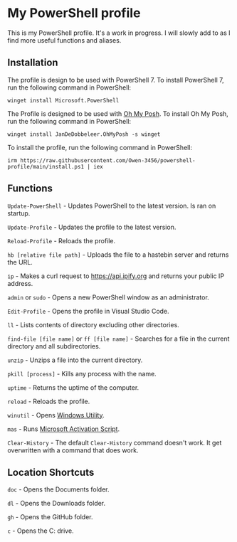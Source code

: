 # My PowerShell profile

This is my PowerShell profile. It's a work in progress. I will slowly add to as I find more useful functions and aliases.

## Installation

The profile is design to be used with PowerShell 7. To install PowerShell 7, run the following command in PowerShell:

```
winget install Microsoft.PowerShell
```

The Profile is designed to be used with [Oh My Posh](https://ohmyposh.dev/). To install Oh My Posh, run the following command in PowerShell:

```
winget install JanDeDobbeleer.OhMyPosh -s winget
```

To install the profile, run the following command in PowerShell:

```
irm https://raw.githubusercontent.com/Owen-3456/powershell-profile/main/install.ps1 | iex
```

## Functions

`Update-PowerShell` - Updates PowerShell to the latest version. Is ran on startup.

`Update-Profile` - Updates the profile to the latest version.

`Reload-Profile` - Reloads the profile.

`hb [relative file path]` - Uploads the file to a hastebin server and returns the URL.

`ip` - Makes a curl request to https://api.ipify.org and returns your public IP address.

`admin` or `sudo` - Opens a new PowerShell window as an administrator.

`Edit-Profile` - Opens the profile in Visual Studio Code.

`ll` - Lists contents of directory excluding other directories.

`find-file [file name]` or `ff [file name]` - Searches for a file in the current directory and all subdirectories.

`unzip` - Unzips a file into the current directory.

`pkill [process]` - Kills any process with the name.

`uptime` - Returns the uptime of the computer.

`reload` - Reloads the profile.

`winutil` - Opens [Windows Utility](https://github.com/ChrisTitusTech/winutil).

`mas` - Runs [Microsoft Activation Script](https://github.com/massgravel/Microsoft-Activation-Scripts).

`Clear-History` - The default `Clear-History` command doesn't work. It get overwritten with a command that does work.

## Location Shortcuts

`doc` - Opens the Documents folder.

`dl` - Opens the Downloads folder.

`gh` - Opens the GitHub folder.

`c` - Opens the C: drive.
